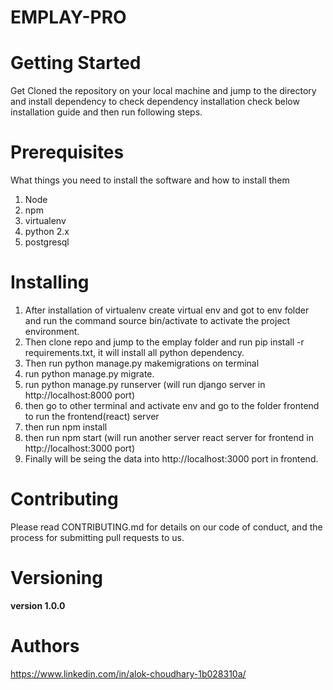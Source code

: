 # EMPLAY-PRO

# Getting Started

Get Cloned the repository on your local machine and jump to the directory and install dependency to check dependency installation check below installation guide and then run following steps.


# Prerequisites
What things you need to install the software and how to install them
  1. Node
  2. npm
  3. virtualenv
  4. python 2.x
  5. postgresql

# Installing
  1. After installation of virtualenv create virtual env and got to env folder and run the command source      bin/activate  to activate the project environment.
  2. Then clone repo and jump to the emplay folder and run pip install -r requirements.txt, it will install    all python dependency.
  3. Then run python manage.py makemigrations on terminal
  4. run python manage.py migrate.
  5. run python manage.py runserver (will run django server in http://localhost:8000 port)
  6. then go to other terminal and activate env and go to the folder frontend to run the frontend(react)       server
  7. then run npm install
  8. then run npm start (will run another server react server for frontend in http://localhost:3000 port)
  9. Finally will be seing the data into http://localhost:3000 port in frontend.


# Contributing
Please read CONTRIBUTING.md for details on our code of conduct, and the process for submitting pull requests to us.

# Versioning
  **version 1.0.0**

# Authors
  https://www.linkedin.com/in/alok-choudhary-1b028310a/

